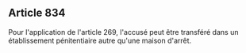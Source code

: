 Article 834
----
Pour l'application de l'article 269, l'accusé peut être transféré dans un
établissement pénitentiaire autre qu'une maison d'arrêt.
